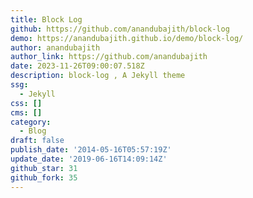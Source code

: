 ```yaml
---
title: Block Log
github: https://github.com/anandubajith/block-log
demo: https://anandubajith.github.io/demo/block-log/
author: anandubajith
author_link: https://github.com/anandubajith
date: 2023-11-26T09:00:07.518Z
description: block-log , A Jekyll theme
ssg:
  - Jekyll
css: []
cms: []
category:
  - Blog
draft: false
publish_date: '2014-05-16T05:57:19Z'
update_date: '2019-06-16T14:09:14Z'
github_star: 31
github_fork: 35
---
```

